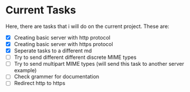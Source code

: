 # Current Tasks
Here, there are tasks that i will do on the current project. These are:

- [x] Creating basic server with http protocol
- [x] Creating basic server with https protocol
- [x] Seperate tasks to a different md
- [ ] Try to send different different discrete MIME types
- [ ] Try to send multipart MIME types (will send this task to another server example)
- [ ] Check grammer for documentation
- [ ] Redirect http to https
